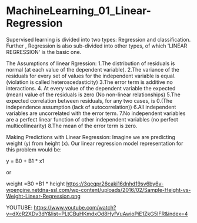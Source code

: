 # MachineLearning_01_Linear-Regression
Supervised learning is divided into two types: Regression and classification. Further , Regression is also sub-divided into other types, of which 'LINEAR REGRESSION' is the basic one.

The Assumptions of linear Rgression:
1.The distribution of residuals is normal (at each value of the dependent variable).
2.The variance of the residuals for every set of values for the independent variable is equal. (violation is called heteroscedasticity)
3.The error term is additive no interactions.
4. At every value of the dependent variable the expected (mean) value of the residuals is zero (No non-linear relationships)
5.The expected correlation between residuals, for any two cases, is 0.(The independence assumption (lack of autocorrelation))
6.All independent variables are uncorrelated with the error term.
7.No independent variables are a perfect linear function of other independent variables (no perfect multicollinearity)
8.The mean of the error term is zero.

Making Predictions with Linear Regression:
 Imagine we are predicting weight (y) from height (x). Our linear regression model representation for this problem would be:

y = B0 + B1 * x1

or

weight =B0 +B1 * height
https://3qeqpr26caki16dnhd19sv6by6v-wpengine.netdna-ssl.com/wp-content/uploads/2016/02/Sample-Height-vs-Weight-Linear-Regression.png

YOUTUBE:
https://www.youtube.com/watch?v=dXcR2XDv3dY&list=PLtCBuHKmdxOd8HyfVuAwioPiE1ZkG5IFR&index=4

